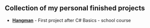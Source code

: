 ## Collection of my personal finished projects
* [**Hangman**](https://github.com/tkanon/Projects/tree/main/Hangman) - First project after C# Basics - school course
